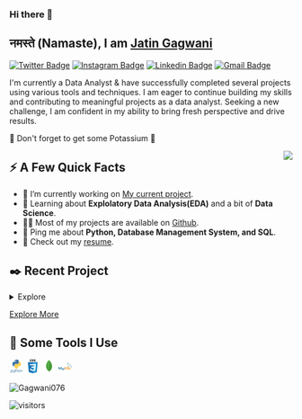 ### Hi there 👋 
## नमस्ते (Namaste), I am [Jatin Gagwani](https://github.com/Gagwani07/)

 [![Twitter Badge](https://img.shields.io/badge/-@gagwani07-1ca0f1?style=flat-square&labelColor=1ca0f1&logo=twitter&logoColor=white&link=https://twitter.com/gagwani07)](https://twitter.com/gagwani07) [![Instagram Badge](https://img.shields.io/badge/-@gagwani07-F44747?style=flat-square&labelColor=F44747&logo=instagram&logoColor=white&link=https://www.instagram.com/gagwani07/)](https://www.instagram.com/gagwani07/) [![Linkedin Badge](https://img.shields.io/badge/-jatin-gagwani-a92b53249-blue?style=flat-square&logo=Linkedin&logoColor=white&link=https://www.linkedin.com/in/jatin-gagwani-a92b53249/)](https://www.linkedin.com/in/jatin-gagwani-a92b53249/)
[![Gmail Badge](https://img.shields.io/badge/-gagwanijatin007@gmail.com-c14438?style=flat-square&logo=Gmail&logoColor=white&link=mailto:gagwanijatin007@gmail.com)](mailto:gagwanijatin007@gmail.com)

<p>I'm currently a Data Analyst & have successfully completed several projects using various tools and techniques. I am eager to continue building my skills and contributing to meaningful projects as a data analyst. Seeking a new challenge, I am confident in my ability to bring fresh perspective and drive results.

<p>🍌 Don't forget to get some Potassium 🍌</p>
<img align="right" src="https://media1.giphy.com/media/13HgwGsXF0aiGY/giphy.gif" />
<h2>⚡️ A Few Quick Facts</h2>
<ul>
<li>🔭 I’m currently working on <a href="link to be updated">My current project</a>.</li>
<li>🧐 Learning about <strong>Explolatory Data Analysis(EDA)</strong> and a bit of <strong>Data Science</strong>.</li>
<li>👨‍💻 Most of my projects are available on <a href="https://github.com/Gagwani07">Github</a>.</li>
<li>💬 Ping me about <strong>Python, Database Management System, and SQL</strong>.</li>
<li>📙 Check out my <a href="https://gagwani07.github.io/resume/resume.pdf">resume</a>.</li>
</ul>
<h2>✒️ Recent Project</h2>
<details>
    <summary>Explore</summary>
    <li><a target="_blank" href="https://gagwani07.github.io/BELLABEAT-EDA/">BELLABEAT-EDA</a></li><li><a target="_blank" href="https://gagwani07.github.io/Cyclistic-EDA/">Cyclistic EDA</a></li>
</details>
<p><a target="_blank" href="https://gagwani07.github.io/">Explore More</a></p>
<h2>🚀 Some Tools I Use</h2>
<p align="left">
<img src="https://raw.githubusercontent.com/devicons/devicon/master/icons/python/python-original-wordmark.svg" alt="python" width="25" height="25" />
<img src="https://raw.githubusercontent.com/devicons/devicon/master/icons/css3/css3-original-wordmark.svg" alt="css3" width="25" height="25" />
<img src="https://raw.githubusercontent.com/devicons/devicon/master/icons/mongodb/mongodb-original.svg" alt="mongodb" width="25" height="25" />
<img src="https://raw.githubusercontent.com/devicons/devicon/master/icons/mysql/mysql-original-wordmark.svg" alt="mysql" width="25" height="25" />

</p>
<img src="https://github-readme-stats.vercel.app/api?username=Gagwani07&show_icons=true&count_private=true" alt="Gagwani076" />
<p><img src="https://visitor-badge.glitch.me/badge?page_id=Gagwani07.Gagwani07" alt="visitors"></p>
